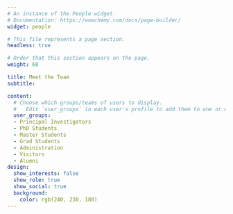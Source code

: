 ```yaml
---
# An instance of the People widget.
# Documentation: https://wowchemy.com/docs/page-builder/
widget: people

# This file represents a page section.
headless: true

# Order that this section appears on the page.
weight: 68

title: Meet the Team
subtitle:

content:
  # Choose which groups/teams of users to display.
  #   Edit `user_groups` in each user's profile to add them to one or more of these groups.
  user_groups:
  - Principal Investigators
  - PhD Students
  - Master Students
  - Grad Students
  - Administration
  - Visitors
  - Alumni
design:
  show_interests: false
  show_role: true
  show_social: true
  background:
    color: rgb(240, 230, 180)
---
```

